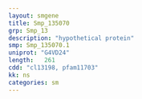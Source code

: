 ```yaml
---
layout: smgene
title: Smp_135070
grp: Smp_13
description: "hypothetical protein"
smp: Smp_135070.1
uniprot: "G4VD24"
length:   261
cdd: "cl13198, pfam11703"
kk: ns
categories: sm
---
```

